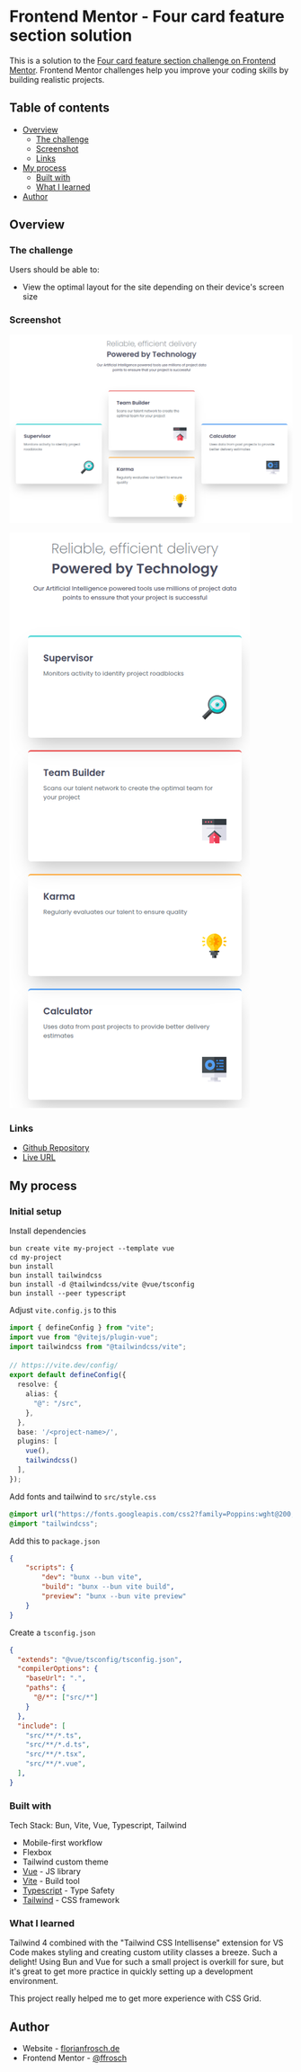 # Frontend Mentor - Four card feature section solution

This is a solution to the [Four card feature section challenge on Frontend Mentor](https://www.frontendmentor.io/challenges/four-card-feature-section-weK1eFYK). Frontend Mentor challenges help you improve your coding skills by building realistic projects. 

## Table of contents

- [Overview](#overview)
  - [The challenge](#the-challenge)
  - [Screenshot](#screenshot)
  - [Links](#links)
- [My process](#my-process)
  - [Built with](#built-with)
  - [What I learned](#what-i-learned)
- [Author](#author)

## Overview

### The challenge

Users should be able to:

- View the optimal layout for the site depending on their device's screen size

### Screenshot

![Screenshot of the four card feature section on Desktop](./screenshot_desktop.png)

![Screenshot of the four card feature section on Mobile](./screenshot_mobile.png)

### Links

- [Github Repository](https://github.com/ffrosch/frontendmentor-four-card-feature-selection)
- [Live URL](https://ffrosch.github.io/frontendmentor-four-card-feature-selection/)

## My process

### Initial setup

Install dependencies

```shell
bun create vite my-project --template vue
cd my-project
bun install
bun install tailwindcss
bun install -d @tailwindcss/vite @vue/tsconfig
bun install --peer typescript
```

Adjust `vite.config.js` to this

```ts
import { defineConfig } from "vite";
import vue from "@vitejs/plugin-vue";
import tailwindcss from "@tailwindcss/vite";

// https://vite.dev/config/
export default defineConfig({
  resolve: {
    alias: {
      "@": "/src",
    },
  },
  base: '/<project-name>/',
  plugins: [
    vue(),
    tailwindcss()
  ],
});
```

Add fonts and tailwind to `src/style.css`

```css
@import url("https://fonts.googleapis.com/css2?family=Poppins:wght@200;400;600&display=swap");
@import "tailwindcss";
```

Add this to `package.json`

```json
{
    "scripts": {
        "dev": "bunx --bun vite",
        "build": "bunx --bun vite build",
        "preview": "bunx --bun vite preview"
    }
}
```

Create a `tsconfig.json`

```json
{
  "extends": "@vue/tsconfig/tsconfig.json",
  "compilerOptions": {
    "baseUrl": ".",
    "paths": {
      "@/*": ["src/*"]
    }
  },
  "include": [
    "src/**/*.ts",
    "src/**/*.d.ts",
    "src/**/*.tsx",
    "src/**/*.vue",
  ],
}
```

### Built with

Tech Stack: Bun, Vite, Vue, Typescript, Tailwind

- Mobile-first workflow
- Flexbox
- Tailwind custom theme
- [Vue](https://vuejs.org/) - JS library
- [Vite](https://vite.dev/) - Build tool
- [Typescript](https://www.typescriptlang.org/) - Type Safety
- [Tailwind](https://tailwindcss.com/) - CSS framework

### What I learned

Tailwind 4 combined with the "Tailwind CSS Intellisense" extension for VS Code makes styling and creating custom utility classes a breeze. Such a delight!
Using Bun and Vue for such a small project is overkill for sure, but it's great to get more practice in quickly setting up a development environment.

This project really helped me to get more experience with CSS Grid.

## Author

- Website - [florianfrosch.de](https://florianfrosch.de/)
- Frontend Mentor - [@ffrosch](https://www.frontendmentor.io/profile/ffrosch)
